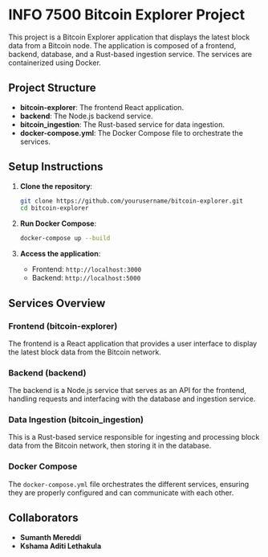 # INFO 7500 Bitcoin Explorer Project

This project is a Bitcoin Explorer application that displays the latest block data from a Bitcoin node. The application is composed of a frontend, backend, database, and a Rust-based ingestion service. The services are containerized using Docker.

## Project Structure

- **bitcoin-explorer**: The frontend React application.
- **backend**: The Node.js backend service.
- **bitcoin_ingestion**: The Rust-based service for data ingestion.
- **docker-compose.yml**: The Docker Compose file to orchestrate the services.

## Setup Instructions

1. **Clone the repository**:
    ```bash
    git clone https://github.com/yourusername/bitcoin-explorer.git
    cd bitcoin-explorer
    ```

2. **Run Docker Compose**:
    ```bash
    docker-compose up --build
    ```

3. **Access the application**:
    - Frontend: `http://localhost:3000`
    - Backend: `http://localhost:5000`

## Services Overview

### Frontend (bitcoin-explorer)

The frontend is a React application that provides a user interface to display the latest block data from the Bitcoin network.

### Backend (backend)

The backend is a Node.js service that serves as an API for the frontend, handling requests and interfacing with the database and ingestion service.

### Data Ingestion (bitcoin_ingestion)

This is a Rust-based service responsible for ingesting and processing block data from the Bitcoin network, then storing it in the database.

### Docker Compose

The `docker-compose.yml` file orchestrates the different services, ensuring they are properly configured and can communicate with each other.

## Collaborators

- **Sumanth Mereddi**
- **Kshama Aditi Lethakula**
